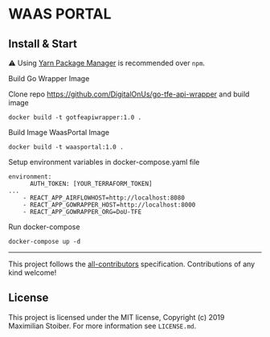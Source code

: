 # WAAS PORTAL

## Install & Start

⚠️ Using [Yarn Package Manager](https://yarnpkg.com) is recommended over `npm`.

Build Go Wrapper Image

Clone repo https://github.com/DigitalOnUs/go-tfe-api-wrapper and build image

```shell
docker build -t gotfeapiwrapper:1.0 .
```

Build Image WaasPortal Image

```shell
docker build -t waasportal:1.0 .
```

Setup environment variables in docker-compose.yaml file
```
environment:
      AUTH_TOKEN: [YOUR_TERRAFORM_TOKEN]
...
    - REACT_APP_AIRFLOWHOST=http://localhost:8080
    - REACT_APP_GOWRAPPER_HOST=http://localhost:8000
    - REACT_APP_GOWRAPPER_ORG=DoU-TFE
```

Run docker-compose
```shell
docker-compose up -d
```

---

This project follows the [all-contributors](https://github.com/all-contributors/all-contributors) specification. Contributions of any kind welcome!

## License

This project is licensed under the MIT license, Copyright (c) 2019 Maximilian Stoiber.
For more information see `LICENSE.md`.
